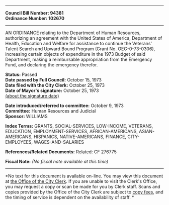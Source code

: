 * * * * *  
  
**Council Bill Number: [](#h0)[](#h2)94381**   
**Ordinance Number: 102670**  
  
* * * * *  
  
AN ORDINANCE relating to the Department of Human Resources, authorizing an agreement with the United States of America, Department of Health, Education and Welfare for assistance to continue the Veterans' Talent Search and Upward Bound Program (Grant No. OEG-0-73-0306), increasing certain objects of expenditure in the 1973 Budget of said Department, making a reimbursable appropriation from the Emergency Fund, and declaring the emergency therefor.  
  
**Status:** Passed   
**Date passed by Full Council:** October 15, 1973   
**Date filed with the City Clerk:** October 25, 1973   
**Date of Mayor's signature:** October 25, 1973   
[(about the signature date)](/~public/approvaldate.htm)   
  
  
**Date introduced/referred to committee:** October 9, 1973   
**Committee:** Human Resources and Judicial   
**Sponsor:** WILLIAMS   
  
**Index Terms:** GRANTS, SOCIAL-SERVICES, LOW-INCOME, VETERANS, EDUCATION, EMPLOYMENT-SERVICES, AFRICAN-AMERICANS, ASIAN-AMERICANS, HISPANICS, NATIVE-AMERICANS, FINANCE, CITY-EMPLOYEES, WAGES-AND-SALARIES  
  
**References/Related Documents:** Related: CF 276775  
  
**Fiscal Note:** *(No fiscal note available at this time)*  
  
* * * * *  
  
*No text for this document is available on-line. You may view this document at [the Office of the City Clerk](http://www.seattle.gov/leg/clerk/contactUs.htm). If you are unable to visit the Clerk's Office, you may request a copy or scan be made for you by Clerk staff. Scans and copies provided by the Office of the City Clerk are subject to [copy fees](http://clerk.seattle.gov/~public/clerkfees.htm), and the timing of service is dependent on the availability of staff. *  
  
  
